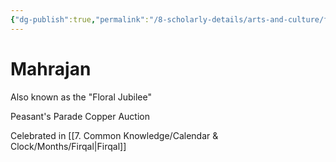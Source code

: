 ```yaml
---
{"dg-publish":true,"permalink":"/8-scholarly-details/arts-and-culture/festivals-and-ceremonies/mahrajan/","noteIcon":""}
---
```


# Mahrajan

Also known as the "Floral Jubilee"

Peasant's Parade 
Copper Auction 

Celebrated in [[7. Common Knowledge/Calendar & Clock/Months/Firqal\|Firqal]] 